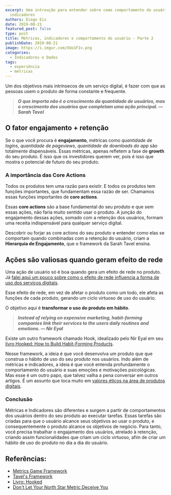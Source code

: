 ```yaml
---
excerpt: Uma introução para entender sobre como comportamento do usuário gera
  indicadores
authors: Diego Eis
date: 2019-08-21
featured_post: false
type: post
title: Métricas, indicadores e comportamento do usuário - Parte 2
publishDate: 2019-08-21
image: https://i.imgur.com/XUo1F1v.png
categories:
  - Indicadores e Dados
tags:
  - experiência
  - métricas
---
```


Um dos objetivos mais intrínsecos de um serviço digital, é fazer com que 
as pessoas usem o produto de forma constante e frequente.

> ***O que importa não é o crescimento da quantidade de usuários, mas o
> crescimento dos usuários que completam uma ação principal. ― Sarah
> Tavel***

O fator engajamento + retenção
------------------------------

Se o que você procura é **engajamento**, métricas como *quantidade de
logins*, *quantidade de pageviews*, *quantidade de downloads do app* são
totalmente dispensáveis. Essas métricas, apenas refletem a fase de
**growth** do seu produto. É isso que os investidores querem ver, pois é
isso que mostra o potencial de futuro do seu produto.


###  A importância das Core Actions

Todos os produtos tem uma razão para existir. E todos os produtos tem
funções importantes, que fundamentam essa razão de ser. Chamamos essas
funções importantes de **core actions**.

Essas **core actions** são a base fundamental do seu produto e que sem
essas ações, não faria muito sentido usar o produto. A junção do
engajamento dessas ações, somado com a retenção dos usuários, formam uma
receita indispensável para qualquer serviço digital.

Descobrir ou forjar as core actions do seu produto e entender como elas
se comportam quando combinadas com a retenção do usuário, criam a
**Hierarquia de Engajamento**, que o framework da Sarah Tavel ensina.


Ações são valiosas quando geram efeito de rede
----------------------------------------------

Uma ação de usuário só é boa quando gera um efeito de rede no produto.
Já [falei aqui um pouco sobre como o efeito de rede influencia a forma de uso dos serviços digitais](https://diegoeis.com/service-dominant-logic-marketing#network-effect-e-produtos-como-plataformas).

Esse efeito de rede, em vez de afetar o produto como um todo, ele afeta
as funções de cada produto, gerando um ciclo virtuoso de uso do
usuário.

O objetivo aqui é **transformar o uso do produto em hábito**.

> ***Instead of relying on expensive marketing, habit-forming companies
> link their services to the users daily routines and emotions. ― Nir
> Eyal***

Existe um outro framework chamado Hook, idealizado pelo Nir Eyal em seu
[livro Hooked: How to Build Habit-Forming
Products](https://amzn.to/2SIQNNE).

Nesse framework, a ideia é que você desenvolva um produto que que
construa o hábito de uso do seu produto nos usuários. Indo além de
métricas e indicadores, a ideia é que você entenda profundamente o
comportamento do usuário e suas emoções e motivações psicológicas. Mas
esse é um outro papo, que talvez valha a pena conversar em outros
artigos. É um assunto que toca muito em [valores éticos na área de
produtos digitais](https://diegoeis.com/etica-em-produtos-digitais/).

###  Conclusão

Métricas e Indicadores são diferentes e surgem a partir de
comportamentos dos usuários dentro do seu produto ao executar tarefas.
Essas tarefas são criadas para que o usuário alcance seus objetivos ao
usar o produto, e consequentemente o produto alcance os objetivos de
negócio. Para tanto, você precisa trabalhar o engajamento dos usuários,
atrelado à retenção, criando assim funcionalidades que criam um ciclo
virtuoso, afim de criar um hábito de uso do produto no dia a dia do
usuário.

Referências:
------------

- [Metrics Game Framework](https://hackernoon.com/metrics-game-framework-5e3dce1be8ac)
- [Tavel\'s Framework](https://medium.com/@sarahtavel/the-hierarchy-of-engagement-expanded-648329d60804)
- [Livro: Hooked](https://amzn.to/2SIQNNE) 
- [Don\'t Let Your North Star Metric Deceive You](https://www.reforge.com/blog/north-star-metric-growth)

